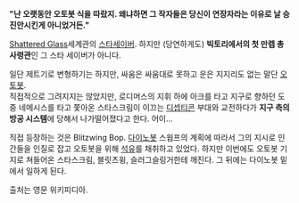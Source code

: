 **"난 오랫동안 오토봇 식을 따랐지. 왜냐하면 그 작자들은 당신이 연장자라는 이유로 날 승진안시킨게 아니었거든."**  

[Shattered Glass](Shattered%20Glass.md)세계관의 [스타세이버](%EC%8A%A4%ED%83%80%20%EC%84%B8%EC%9D%B4%EB%B2%84.md). 하지만 (당연하게도)
**빅토리에서의 첫 만렙 총사령관**인 그 스타 세이버가 아니다.

일단 제트기로 변형하기는 하지만, 싸움은 싸움대로 못하고 운은 지지리도 없는 말단
[오토봇](%EC%98%A4%ED%86%A0%EB%B4%87.md).  
직접적으로 그려지지는 않았지만, 로디머스의 지휘 하에 아크를 타고 지구로 향하던 도중 네메시스를 타고 쫓아온 스타스크림이 이끄는
[디셉티콘](%EB%94%94%EC%85%89%ED%8B%B0%EC%BD%98.md) 부대와 교전하다가 **지구 측의 방공 시스템**에
당해서 나가떨어졌다고 한다. 어이...

직접 등장하는 것은 Blitzwing Bop. [다이노봇](%EB%8B%A4%EC%9D%B4%EB%85%B8%EB%B4%87.md)
스웝프의 계획에 따라서 그의 지시로 인간들을 인질로 잡고 오토봇을 위해 [석유](%EC%84%9D%EC%9C%A0.md)를 채취하고
있었다. 하지만 이번에도 오토봇 기지로 쳐들어온 스타스크림, 블릿츠윙, 슬러그슬링거한테 깨진다. 그 뒤에는 다이노봇 밑에서 일하게 된다.

출처는 영문 위키피디아.  


